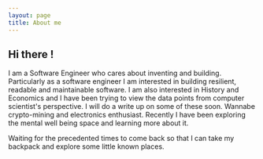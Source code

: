 ```yaml
---
layout: page
title: About me
---
```


## Hi there !

I am a Software Engineer who cares about inventing and building. Particularly as a software engineer I am interested in building resilient, readable and maintainable software. I am also interested in History and Economics and I have been trying to view the data points from computer scientist's perspective. I will do a write up on some of these soon. Wannabe crypto-mining and electronics enthusiast.
Recently I have been exploring the mental well being space and learning more about it.

Waiting for the precedented times to come back so that I can take my backpack and explore some little known places.
